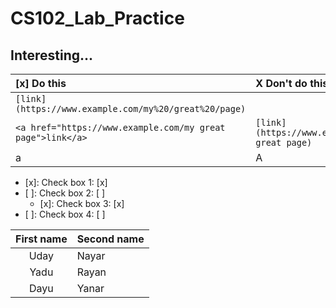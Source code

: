 # CS102_Lab_Practice

Interesting...
---

 [x] Do this | X Don't do this...
:--- | :---
`[link](https://www.example.com/my%20/great%20/page)` | 
`<a href="https://www.example.com/my great page">link</a>` | `[link](https://www.example.com/my great page)`
a | A


- [x]: Check box 1: [x]
- [ ]: Check box 2: [ ]  
	* [x]: Check box 3: [x]
- [ ]: Check box 4: [ ] 


First name | Second name
:----: | :----
Uday | Nayar
Yadu | Rayan
Dayu | Yanar
